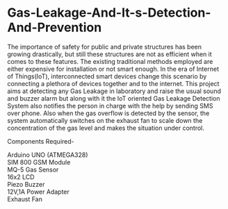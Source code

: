 # Gas-Leakage-And-It-s-Detection-And-Prevention
The importance of safety for public and private structures has been growing drastically, but still these structures are not as efficient when it comes to these features. The existing traditional methods employed are either expensive for installation or not smart enough. In the era of Internet of Things(IoT), interconnected smart devices change this scenario by connecting a plethora of devices together and to the internet. This project aims at detecting any Gas Leakage in laboratory and raise the usual sound and buzzer alarm but along with it the IoT oriented Gas Leakage Detection System also notifies the person in charge with the help by sending SMS over phone. Also when the gas overflow is detected by the sensor, the system automatically switches on the exhaust fan to scale down the concentration of the gas level and makes the situation under control.

Components Required-

 Arduino UNO (ATMEGA328)<br>
 SIM 800 GSM Module<br>
 MQ-5 Gas Sensor<br>
 16x2 LCD<br>
 Piezo Buzzer<br>
 12V,1A Power Adapter<br>
 Exhaust Fan<br>

